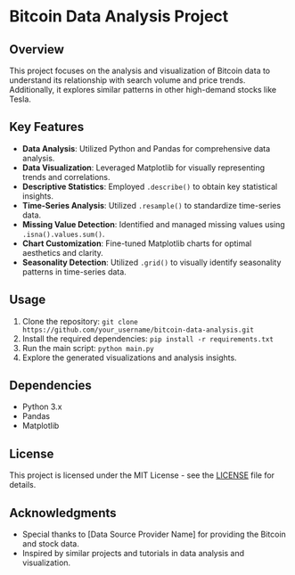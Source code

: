 # Bitcoin Data Analysis Project

## Overview

This project focuses on the analysis and visualization of Bitcoin data to understand its relationship with search volume and price trends. Additionally, it explores similar patterns in other high-demand stocks like Tesla.

## Key Features

- **Data Analysis**: Utilized Python and Pandas for comprehensive data analysis.
- **Data Visualization**: Leveraged Matplotlib for visually representing trends and correlations.
- **Descriptive Statistics**: Employed `.describe()` to obtain key statistical insights.
- **Time-Series Analysis**: Utilized `.resample()` to standardize time-series data.
- **Missing Value Detection**: Identified and managed missing values using `.isna().values.sum()`.
- **Chart Customization**: Fine-tuned Matplotlib charts for optimal aesthetics and clarity.
- **Seasonality Detection**: Utilized `.grid()` to visually identify seasonality patterns in time-series data.

## Usage

1. Clone the repository: `git clone https://github.com/your_username/bitcoin-data-analysis.git`
2. Install the required dependencies: `pip install -r requirements.txt`
3. Run the main script: `python main.py`
4. Explore the generated visualizations and analysis insights.

## Dependencies

- Python 3.x
- Pandas
- Matplotlib

## License

This project is licensed under the MIT License - see the [LICENSE](LICENSE) file for details.

## Acknowledgments

- Special thanks to [Data Source Provider Name] for providing the Bitcoin and stock data.
- Inspired by similar projects and tutorials in data analysis and visualization.

